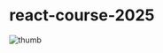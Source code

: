 # react-course-2025

![thumb](https://github.com/user-attachments/assets/4a809c1f-0046-4a88-a531-4c96395b434a)
